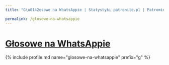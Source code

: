 ```yaml
---
title: "G\u0142osowe na WhatsAppie | Statystyki patronite.pl | Patromierz"

permalink: /glosowe-na-whatsappie
---
```


# [Głosowe na WhatsAppie](https://patronite.pl/glosowe-na-whatsappie)

{% include profile.md name="glosowe-na-whatsappie" prefix="g" %}
